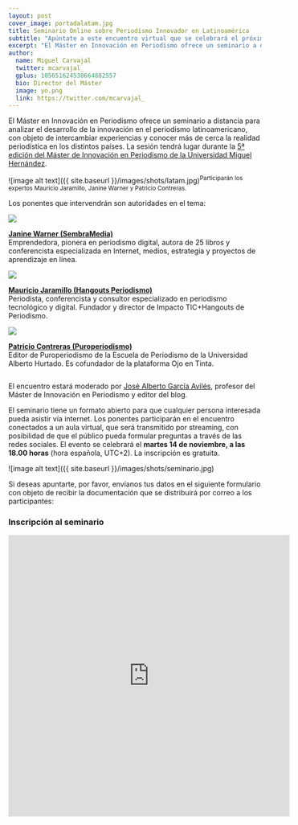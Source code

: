```yaml
---
layout: post
cover_image: portadalatam.jpg
title: Seminario Online sobre Periodismo Innovador en Latinoamérica
subtitle: "Apúntate a este encuentro virtual que se celebrará el próximo 14 de noviembre a las 18:00 (hora española, UTC+2)"
excerpt: "El Máster en Innovación en Periodismo ofrece un seminario a distancia para analizar el desarrollo de la innovación en el periodismo latinoamericano, con objeto de intercambiar experiencias y conocer más de cerca la realidad periodística en los distintos países. La sesión tendrá lugar durante la 5ª edición del Máster de Innovación en Periodismo de la Universidad Miguel Hernández."
author:
  name: Miguel Carvajal
  twitter: mcarvajal_
  gplus: 105651624538664882557 
  bio: Director del Máster
  image: yo.png
  link: https://twitter.com/mcarvajal_
---
```

El Máster en Innovación en Periodismo ofrece un seminario a distancia para analizar el desarrollo de la innovación en el periodismo latinoamericano, con objeto de intercambiar experiencias y conocer más de cerca la realidad periodística en los distintos países. La sesión tendrá lugar durante la [5ª edición del Máster de Innovación en Periodismo de la Universidad Miguel Hernández](http://mip.umh.es/master-oficial-a-distancia-periodismo-online.html). 

![image alt text]({{ site.baseurl }}/images/shots/latam.jpg)<sup>Participarán los expertos Mauricio Jaramillo, Janine Warner y Patricio Contreras.

Los ponentes que intervendrán son autoridades en el tema:

<section class="index"><img src="{{ site.baseurl }}/images/shots/janine.jpg" class="avatar"><div><p style="display: inline-block;"><strong><a rel="author" href="https://twitter.com/janinewarner?lang=es" title="Janine Warner" target="_blank">Janine Warner (SembraMedia)</a></strong><br><span class="muted">Emprendedora, pionera en periodismo digital, autora de 25 libros y conferencista especializada en Internet, medios, estrategia y proyectos de aprendizaje en línea.</span></p></div></section>

<section class="index"><img src="{{ site.baseurl }}/images/shots/jaramillo.jpg" class="avatar"><div><p style="display: inline-block;"><strong><a rel="author" href="https://twitter.com/mauriciojaramil?lang=es" title="Mauricio Jaramillo" target="_blank">Mauricio Jaramillo (Hangouts Periodismo)</a></strong><br><span class="muted">Periodista, conferencista y consultor especializado en periodismo tecnológico y digital. Fundador y director de Impacto TIC+Hangouts de Periodismo.</span></p></div></section>

<section class="index"><img src="{{ site.baseurl }}/images/shots/contreras.jpg" class="avatar"><div><p style="display: inline-block;"><strong><a rel="author" href="https://twitter.com/pfcontrerasv?lang=en" title="Patricio Contreras" target="_blank">Patricio Contreras (Puroperiodismo)</a></strong><br><span class="muted">Editor de 
Puroperiodismo de la Escuela de Periodismo de la Universidad Alberto Hurtado. Es cofundador de la plataforma Ojo en Tinta.</span></p></div></section>

El encuentro estará moderado por [José Alberto García Avilés](https://twitter.com/jagaraviles), profesor del Máster de Innovación en Periodismo y editor del blog. 

El seminario tiene un formato abierto para que cualquier persona interesada pueda asistir vía internet. Los ponentes participarán en el encuentro conectados a un aula virtual, que será transmitido por streaming, con posibilidad de que el público pueda formular preguntas a través de las redes sociales. El evento se celebrará el **martes 14 de noviembre, a las 18.00 horas** (hora española, UTC+2). La inscripción es gratuita. 

![image alt text]({{ site.baseurl }}/images/shots/seminario.jpg)

Si deseas apuntarte, por favor, envíanos tus datos en el siguiente formulario con objeto de recibir la documentación que se distribuirá por correo a los participantes:

### Inscripción al seminario

<iframe src="https://docs.google.com/forms/d/e/1FAIpQLSfHg_ONWN7bv9UmKNaJQQea5hnJdonbflfKjiQQ7cgp5y8SzA/viewform?embedded=true" width="560" height="560" frameborder="0" marginheight="0" marginwidth="0">Cargando...</iframe>
